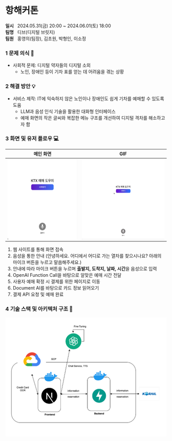 # 항해커톤
**일시** &nbsp; 2024.05.31(금) 20:00 ~ 2024.06.01(토) 18:00 <br/>
**팀명** &nbsp; 디브(디지털 브릿지) <br/>
**팀원** &nbsp; 홍영의(팀장), 김초원, 박형인, 이소정 <br/>

### 1 문제 의식 🎯
- 사회적 문제: 디지털 약자들의 디지털 소외
  - 노인, 장애인 등이 기차 표를 얻는 데 어려움을 겪는 상황

### 2 해결 방안 💡
- 서비스 제작: IT에 익숙하지 않은 노인이나 장애인도 쉽게 기차를 예매할 수 있도록 도움
  - LLM과 음성 인식 기술을 활용한 대화형 인터페이스
  - 예매 화면의 작은 글씨와 복잡한 메뉴 구조를 개선하여 디지털 격차를 해소하고자 함

### 3 화면 및 유저 플로우 💻
|메인 화면|GIF|
|:---:|:---:|
|<img src="image.png" height="250px">|<img src="demo.gif" height="250px"> |

1. 웹 사이트를 통해 화면 접속
2. 음성을 통한 안내 (안녕하세요. 어디에서 어디로 가는 열차를 찾으시나요? 아래의 마이크 버튼을 누르고 말씀해주세요.)
3. 안내에 따라 마이크 버튼을 누르며 **출발지, 도착지, 날짜, 시간**을 음성으로 입력
4. OpenAI Function Call을 바탕으로 알맞은 예매 시간 전달
5. 사용자 예매 확정 시 결제를 위한 페이지로 이동
6. Document AI를 바탕으로 카드 정보 읽어오기
7. 결제 API 요청 및 예매 완료


### 4 기술 스택 및 아키텍처 구조 🔑 
<img src="image-1.png" width="600px">
